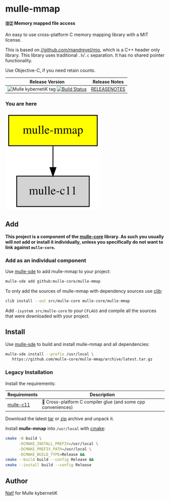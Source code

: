 # mulle-mmap

#### 🇧🇿 Memory mapped file access

An easy to use cross-platform C memory mapping library with a MIT license.

This is based on [//github.com/mandreyel/mio](), which is a C++ header
only library. This library uses traditional `.h`/`.c` separation.
It has no shared pointer functionality.

Use Objective-C, if you need retain counts.





| Release Version                                       | Release Notes
|-------------------------------------------------------|--------------
| ![Mulle kybernetiK tag](https://img.shields.io/github/tag/mulle-core/mulle-mmap.svg?branch=release) [![Build Status](https://github.com/mulle-core/mulle-mmap/workflows/CI/badge.svg?branch=release)](//github.com/mulle-core/mulle-mmap/actions) | [RELEASENOTES](RELEASENOTES.md) |






### You are here

![Overview](overview.dot.svg)





## Add

**This project is a component of the [mulle-core](//github.com/mulle-core/mulle-core) library. As such you usually will *not* add or install it
individually, unless you specifically do not want to link against
`mulle-core`.**


### Add as an individual component

Use [mulle-sde](//github.com/mulle-sde) to add mulle-mmap to your project:

``` sh
mulle-sde add github:mulle-core/mulle-mmap
```

To only add the sources of mulle-mmap with dependency
sources use [clib](https://github.com/clibs/clib):


``` sh
clib install --out src/mulle-core mulle-core/mulle-mmap
```

Add `-isystem src/mulle-core` to your `CFLAGS` and compile all the sources that were downloaded with your project.


## Install

Use [mulle-sde](//github.com/mulle-sde) to build and install mulle-mmap and all dependencies:

``` sh
mulle-sde install --prefix /usr/local \
   https://github.com/mulle-core/mulle-mmap/archive/latest.tar.gz
```

### Legacy Installation

Install the requirements:

| Requirements                                 | Description
|----------------------------------------------|-----------------------
| [mulle-c11](https://github.com/mulle-c/mulle-c11)             | 🔀 Cross-platform C compiler glue (and some cpp conveniences)

Download the latest [tar](https://github.com/mulle-core/mulle-mmap/archive/refs/tags/latest.tar.gz) or [zip](https://github.com/mulle-core/mulle-mmap/archive/refs/tags/latest.zip) archive and unpack it.

Install **mulle-mmap** into `/usr/local` with [cmake](https://cmake.org):

``` sh
cmake -B build \
      -DCMAKE_INSTALL_PREFIX=/usr/local \
      -DCMAKE_PREFIX_PATH=/usr/local \
      -DCMAKE_BUILD_TYPE=Release &&
cmake --build build --config Release &&
cmake --install build --config Release
```


## Author

[Nat!](https://mulle-kybernetik.com/weblog) for Mulle kybernetiK  



